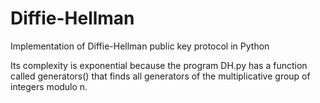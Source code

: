 # Diffie-Hellman
Implementation of Diffie-Hellman public key protocol in Python

Its complexity is exponential because the program DH.py has a function called generators() that finds all generators of the multiplicative group of integers modulo n.
